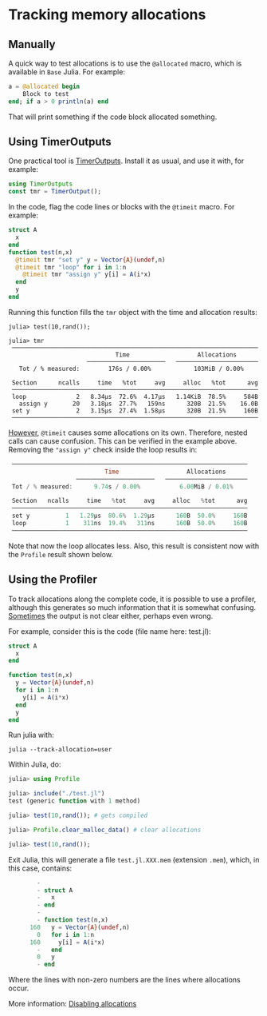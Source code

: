 
# Tracking memory allocations

## Manually

A quick way to test allocations is to use the `@allocated` macro, which 
is available in `Base` Julia. For example:

```julia
a = @allocated begin
    Block to test
end; if a > 0 println(a) end
```
That will print something if the code block allocated something.


## Using TimerOutputs

One practical tool is [TimerOutputs](https://github.com/KristofferC/TimerOutputs.jl). Install it as usual, and use it with, for example:

```julia
using TimerOutputs
const tmr = TimerOutput();
```

In the code, flag the code lines or blocks with the `@timeit` macro. For example:

```julia
struct A
  x
end
function test(n,x)
  @timeit tmr "set y" y = Vector{A}(undef,n)
  @timeit tmr "loop" for i in 1:n
    @timeit tmr "assign y" y[i] = A(i*x)
  end
  y
end
```

Running this function fills the `tmr` object with the time and allocation results:
```julia-repl
julia> test(10,rand());

julia> tmr
 ─────────────────────────────────────────────────────────────────────
                              Time                   Allocations      
                      ──────────────────────   ───────────────────────
   Tot / % measured:        176s / 0.00%            103MiB / 0.00%    

 Section      ncalls     time   %tot     avg     alloc   %tot      avg
 ─────────────────────────────────────────────────────────────────────
 loop              2   8.34μs  72.6%  4.17μs   1.14KiB  78.5%     584B
   assign y       20   3.18μs  27.7%   159ns      320B  21.5%    16.0B
 set y             2   3.15μs  27.4%  1.58μs      320B  21.5%     160B
 ─────────────────────────────────────────────────────────────────────
```

[However](https://discourse.julialang.org/t/track-memory-allocation-not-working-correctly/57543/6), `@timeit` causes some allocations on its own. Therefore, nested calls can cause confusion. This can be verified in the example above. Removing the `"assign y"` check inside the loop results in:

```julia
 ──────────────────────────────────────────────────────────────────
                           Time                   Allocations      
                   ──────────────────────   ───────────────────────
 Tot / % measured:      9.74s / 0.00%           6.00MiB / 0.01%    

 Section   ncalls     time   %tot     avg     alloc   %tot      avg
 ──────────────────────────────────────────────────────────────────
 set y          1   1.29μs  80.6%  1.29μs      160B  50.0%     160B
 loop           1    311ns  19.4%   311ns      160B  50.0%     160B
 ──────────────────────────────────────────────────────────────────
```
Note that now the loop allocates less. Also, this result is consistent now with the `Profile` result shown below.

## Using the Profiler

To track allocations along the complete code, it is possible to use a profiler, although this generates so much information that it is somewhat confusing. [Sometimes](https://discourse.julialang.org/t/track-memory-allocation-not-working-correctly/57543) the output is not clear either, perhaps even wrong. 

For example, consider this is the code (file name here: test.jl):

```julia
struct A
  x
end

function test(n,x)
  y = Vector{A}(undef,n)
  for i in 1:n
    y[i] = A(i*x)
  end
  y
end

```

Run julia with:
```
julia --track-allocation=user
```

Within Julia, do:

```julia
julia> using Profile

julia> include("./test.jl")
test (generic function with 1 method)

julia> test(10,rand()); # gets compiled

julia> Profile.clear_malloc_data() # clear allocations

julia> test(10,rand());

```

Exit Julia, this will generate a file `test.jl.XXX.mem` (extension `.mem`), which, in this case, contains:

```julia
        -
        - struct A
        -   x
        - end
        -
        - function test(n,x)
      160   y = Vector{A}(undef,n)
        0   for i in 1:n
      160     y[i] = A(i*x)
        -   end
        0   y
        - end

```

Where the lines with non-zero numbers are the lines where allocations occur.

More information:
[Disabling allocations](https://discourse.julialang.org/t/disabling-allocations/51028/4)



